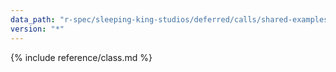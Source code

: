 ```yaml
---
data_path: "r-spec/sleeping-king-studios/deferred/calls/shared-examples"
version: "*"
---
```


{% include reference/class.md %}
